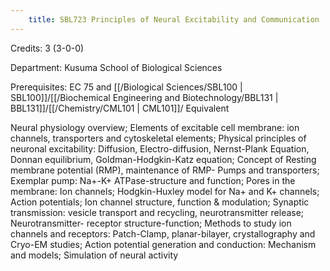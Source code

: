 ```yaml
---
    title: SBL723 Principles of Neural Excitability and Communication
---
```

Credits: 3 (3-0-0)

Department: Kusuma School of Biological Sciences

Prerequisites: EC 75 and [[/Biological Sciences/SBL100 | SBL100]]/[[/Biochemical Engineering and Biotechnology/BBL131 | BBL131]]/[[/Chemistry/CML101 | CML101]]/ Equivalent

Neural physiology overview; Elements of excitable cell membrane: ion channels, transporters and cytoskeletal elements; Physical principles of neuronal excitability: Diffusion, Electro-diffusion, Nernst-Plank Equation, Donnan equilibrium, Goldman-Hodgkin-Katz equation; Concept of Resting membrane potential (RMP), maintenance of RMP- Pumps and transporters; Exemplar pump: Na+-K+ ATPase-structure and function; Pores in the membrane: Ion channels; Hodgkin-Huxley model for Na+ and K+ channels; Action potentials; Ion channel structure, function & modulation; Synaptic transmission: vesicle transport and recycling, neurotransmitter release; Neurotransmitter- receptor structure-function; Methods to study ion channels and receptors: Patch-Clamp, planar-bilayer, crystallography and Cryo-EM studies; Action potential generation and conduction: Mechanism and models; Simulation of neural activity